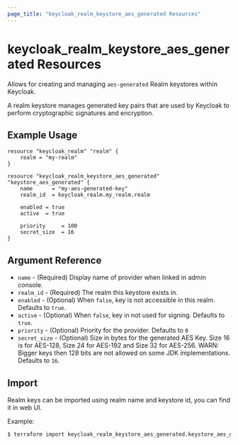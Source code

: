 ```yaml
---
page_title: "keycloak_realm_keystore_aes_generated Resources"
---
```


# keycloak\_realm\_keystore\_aes_generated Resources

Allows for creating and managing `aes-generated` Realm keystores within Keycloak.

A realm keystore manages generated key pairs that are used by Keycloak to perform cryptographic signatures and encryption.

## Example Usage

```hcl
resource "keycloak_realm" "realm" {
	realm = "my-realm"
}

resource "keycloak_realm_keystore_aes_generated" "keystore_aes_generated" {
	name      = "my-aes-generated-key"
	realm_id  = keycloak_realm.my_realm.realm

	enabled = true
	active  = true

	priority     = 100
	secret_size  = 16
}
```

## Argument Reference

- `name` - (Required) Display name of provider when linked in admin console.
- `realm_id` - (Required) The realm this keystore exists in.
- `enabled` - (Optional) When `false`, key is not accessible in this realm. Defaults to `true`.
- `active` - (Optional) When `false`, key in not used for signing. Defaults to `true`.
- `priority` - (Optional) Priority for the provider. Defaults to `0`
- `secret_size` - (Optional) Size in bytes for the generated AES Key. Size 16 is for AES-128, Size 24 for AES-192 and Size 32 for AES-256. WARN: Bigger keys then 128 bits are not allowed on some JDK implementations. Defaults to `16`.

## Import

Realm keys can be imported using realm name and keystore id, you can find it in web UI.

Example:

```bash
$ terraform import keycloak_realm_keystore_aes_generated.keystore_aes_generated my-realm/my-realm/618cfba7-49aa-4c09-9a19-2f699b576f0b
```
